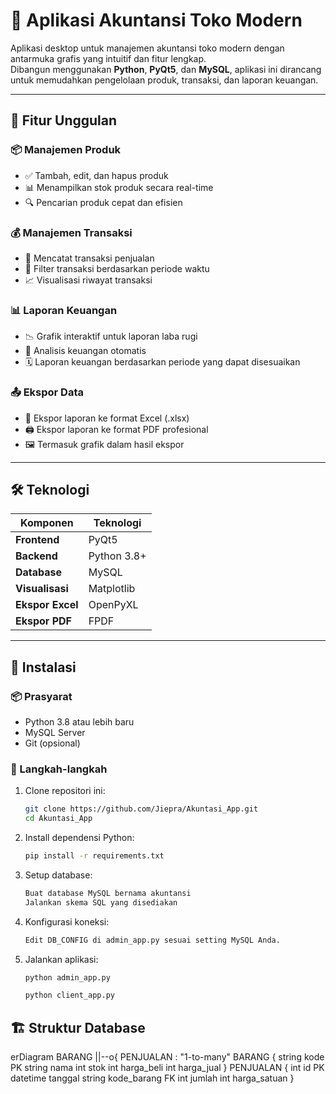 # 🏪 Aplikasi Akuntansi Toko Modern

Aplikasi desktop untuk manajemen akuntansi toko modern dengan antarmuka grafis yang intuitif dan fitur lengkap.  
Dibangun menggunakan **Python**, **PyQt5**, dan **MySQL**, aplikasi ini dirancang untuk memudahkan pengelolaan produk, transaksi, dan laporan keuangan.

---

## 🌟 Fitur Unggulan

### 📦 Manajemen Produk
- ✅ Tambah, edit, dan hapus produk
- 📊 Menampilkan stok produk secara real-time
- 🔍 Pencarian produk cepat dan efisien

### 💰 Manajemen Transaksi
- 🧾 Mencatat transaksi penjualan
- 📅 Filter transaksi berdasarkan periode waktu
- 📈 Visualisasi riwayat transaksi

### 📊 Laporan Keuangan
- 📉 Grafik interaktif untuk laporan laba rugi
- 🔢 Analisis keuangan otomatis
- 🗓️ Laporan keuangan berdasarkan periode yang dapat disesuaikan

### 📤 Ekspor Data
- 📄 Ekspor laporan ke format Excel (.xlsx)
- 🖨️ Ekspor laporan ke format PDF profesional
- 🖼️ Termasuk grafik dalam hasil ekspor

---

## 🛠️ Teknologi

| Komponen       | Teknologi     |
|----------------|----------------|
| **Frontend**   | PyQt5          |
| **Backend**    | Python 3.8+    |
| **Database**   | MySQL          |
| **Visualisasi**| Matplotlib     |
| **Ekspor Excel**| OpenPyXL      |
| **Ekspor PDF** | FPDF           |

---

## 🚀 Instalasi

### 📦 Prasyarat
- Python 3.8 atau lebih baru
- MySQL Server
- Git (opsional)

### 🔧 Langkah-langkah
1. Clone repositori ini:
   ```bash
   git clone https://github.com/Jiepra/Akuntasi_App.git
   cd Akuntasi_App
2. Install dependensi Python:
   ```bash
   pip install -r requirements.txt
3. Setup database:
   ```bash
   Buat database MySQL bernama akuntansi
   Jalankan skema SQL yang disediakan
4. Konfigurasi koneksi:
   ```bash
   Edit DB_CONFIG di admin_app.py sesuai setting MySQL Anda.
6. Jalankan aplikasi:
   ```bash
   python admin_app.py

   python client_app.py


## 🏗️ Struktur Database
erDiagram
    BARANG ||--o{ PENJUALAN : "1-to-many"
    BARANG {
        string kode PK
        string nama
        int stok
        int harga_beli
        int harga_jual
    }
    PENJUALAN {
        int id PK
        datetime tanggal
        string kode_barang FK
        int jumlah
        int harga_satuan
    }
